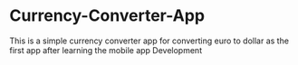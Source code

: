 # Currency-Converter-App
This is a simple currency converter app for converting euro to dollar as the first app after learning the mobile app Development 

